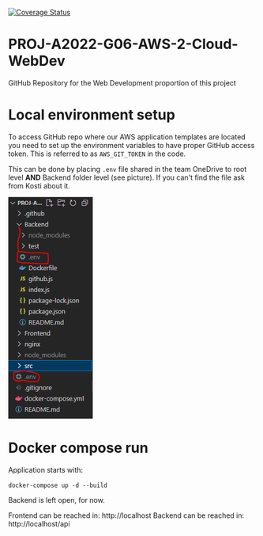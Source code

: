 [![Coverage Status](https://coveralls.io/repos/github/PROJ-A2022-G06-AWS-2-Cloud-Organization/PROJ-A2022-G06-AWS-2-Cloud-WebDev/badge.svg?branch=42-test-coverage)](https://coveralls.io/github/PROJ-A2022-G06-AWS-2-Cloud-Organization/PROJ-A2022-G06-AWS-2-Cloud-WebDev?branch=main)

# PROJ-A2022-G06-AWS-2-Cloud-WebDev
GitHub Repository for the Web Development proportion of this project

# Local environment setup

To access GitHub repo where our AWS application templates are located you need to set up the environment variables to have proper GitHub access token. This is referred to as ```AWS_GIT_TOKEN``` in the code.

This can be done by placing ```.env``` file shared in the team OneDrive to root level **AND** Backend folder level (see picture). If you can't find the file ask from Kosti about it.

![.env file locations](imgs/envfilelocations.png)
# Docker compose run
Application starts with:
```
docker-compose up -d --build
```

Backend is left open, for now.

Frontend can be reached in: http://localhost
Backend can be reached in: http://localhost/api
